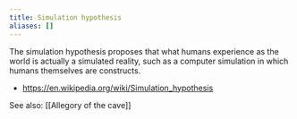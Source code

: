 ```yaml
---
title: Simulation hypothesis
aliases: []
---
```


The simulation hypothesis proposes that what humans experience as the world is actually a simulated reality, such as a computer simulation in which humans themselves are constructs.  

- https://en.wikipedia.org/wiki/Simulation_hypothesis  

See also: [[Allegory of the cave]]  
